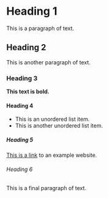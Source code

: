 # Heading 1

This is a paragraph of text.

## Heading 2

This is another paragraph of text.

### Heading 3

**This text is bold.**

#### Heading 4

- This is an unordered list item.
- This is another unordered list item.

##### Heading 5

[This is a link](https://www.example.com) to an example website.

###### Heading 6

This is a final paragraph of text.